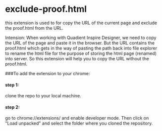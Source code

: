 # exclude-proof.html

this extension is used to for copy the URL of the current page and exclude the proof.html from the URL.

Intension:
When working with Quadient Inspire Designer, we need to copy the URL of the page and paste it in the browser. But the URL contains the proof.html which gets in the way of pasting the path back into file explorer to rename the html file for the purpose of storing the html page (renamed) into server.
So this extension will help you to copy the URL without the proof.html.

###To add the extension to your chrome:

#### step 1:

clone the repo to your local machine.

#### step 2:

go to chrome://extensions/ and enable developer mode. Then click on "Load unpacked" and select the folder where you cloned the repository.
